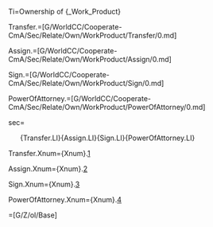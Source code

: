 Ti=Ownership of {_Work_Product}

Transfer.=[G/WorldCC/Cooperate-CmA/Sec/Relate/Own/WorkProduct/Transfer/0.md]

Assign.=[G/WorldCC/Cooperate-CmA/Sec/Relate/Own/WorkProduct/Assign/0.md]

Sign.=[G/WorldCC/Cooperate-CmA/Sec/Relate/Own/WorkProduct/Sign/0.md]

PowerOfAttorney.=[G/WorldCC/Cooperate-CmA/Sec/Relate/Own/WorkProduct/PowerOfAttorney/0.md]

sec=<ol>{Transfer.LI}{Assign.LI}{Sign.LI}{PowerOfAttorney.LI}</ol>


Transfer.Xnum={Xnum}.<a href="#Own.WorkProduct.Transfer.Sec" class="xref">1</a>

Assign.Xnum={Xnum}.<a href="#Own.WorkProduct.Assign.Sec" class="xref">2</a>

Sign.Xnum={Xnum}.<a href="#Own.WorkProduct.Sign.Sec" class="xref">3</a>

PowerOfAttorney.Xnum={Xnum}.<a href="#Own.WorkProduct.PowerOfAttorney.Sec" class="xref">4</a>

=[G/Z/ol/Base]
